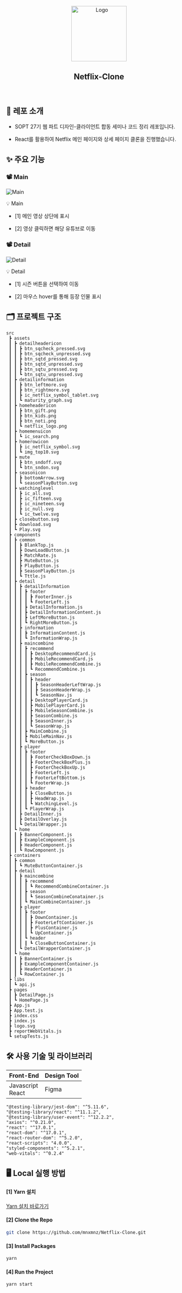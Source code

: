 <p align="center">
    <img src="https://img1.daumcdn.net/thumb/R1280x0/?scode=mtistory2&fname=https%3A%2F%2Fblog.kakaocdn.net%2Fdn%2FETogT%2FbtqW8GKKIFG%2FPaktuUX4yLMoDgTRopmLI0%2Fimg.jpg" alt="Logo" width="150" height="150">
</p>

<h2 align="center">Netflix-Clone</h2>

<br>

## 📑 레포 소개

- SOPT 27기 웹 파트 디자인-클라이언트 합동 세미나 코드 정리 레포입니다.

- React를 활용하여 Netflix 메인 페이지와 상세 페이지 클론을 진행했습니다.

## ✨ 주요 기능

### 📽 Main

![Main](https://img1.daumcdn.net/thumb/R1280x0/?scode=mtistory2&fname=https%3A%2F%2Fblog.kakaocdn.net%2Fdn%2FbivY3V%2FbtqW8FSBwKg%2Fairfi3pBtnuoKJxSOPHkoK%2Fimg.png)

💡 Main

- [1] 메인 영상 상단에 표시

- [2] 영상 클릭하면 해당 유튜브로 이동

### 📽 Detail

![Detail](https://img1.daumcdn.net/thumb/R1280x0/?scode=mtistory2&fname=https%3A%2F%2Fblog.kakaocdn.net%2Fdn%2FowzjP%2FbtqW8HiAe0x%2FE3bmMmnS7FawqkWpqEgs6k%2Fimg.png)

💡 Detail

- [1] 시즌 버튼을 선택하여 이동

- [2] 마우스 hover를 통해 등장 인물 표시

## 🗂 프로젝트 구조

```
src
 ┣ assets
 ┃ ┣ detailheadericon
 ┃ ┃ ┣ btn_sqcheck_pressed.svg
 ┃ ┃ ┣ btn_sqcheck_unpressed.svg
 ┃ ┃ ┣ btn_sqtd_pressed.svg
 ┃ ┃ ┣ btn_sqtd_unpressed.svg
 ┃ ┃ ┣ btn_sqtu_pressed.svg
 ┃ ┃ ┗ btn_sqtu_unpressed.svg
 ┃ ┣ detailinformation
 ┃ ┃ ┣ btn_leftmore.svg
 ┃ ┃ ┣ btn_rightmore.svg
 ┃ ┃ ┣ ic_netflix_symbol_tablet.svg
 ┃ ┃ ┗ maturity_graph.svg
 ┃ ┣ homeheadericon
 ┃ ┃ ┣ btn_gift.png
 ┃ ┃ ┣ btn_kids.png
 ┃ ┃ ┣ btn_noti.png
 ┃ ┃ ┗ netflix_logo.png
 ┃ ┣ homemenuicon
 ┃ ┃ ┗ ic_search.png
 ┃ ┣ homerowicon
 ┃ ┃ ┣ ic_netflix_symbol.svg
 ┃ ┃ ┗ img_top10.svg
 ┃ ┣ mute
 ┃ ┃ ┣ btn_sndoff.svg
 ┃ ┃ ┗ btn_sndon.svg
 ┃ ┣ seasonicon
 ┃ ┃ ┣ bottomArrow.svg
 ┃ ┃ ┗ seasonPlayButton.svg
 ┃ ┣ watchinglevel
 ┃ ┃ ┣ ic_all.svg
 ┃ ┃ ┣ ic_fifteen.svg
 ┃ ┃ ┣ ic_nineteen.svg
 ┃ ┃ ┣ ic_null.svg
 ┃ ┃ ┗ ic_twelve.svg
 ┃ ┣ closebutton.svg
 ┃ ┣ download.svg
 ┃ ┗ Play.svg
 ┣ components
 ┃ ┣ common
 ┃ ┃ ┣ BlankTop.js
 ┃ ┃ ┣ DownLoadButton.js
 ┃ ┃ ┣ MatchRate.js
 ┃ ┃ ┣ MuteButton.js
 ┃ ┃ ┣ PlayButton.js
 ┃ ┃ ┣ SeasonPlayButton.js
 ┃ ┃ ┗ Tttle.js
 ┃ ┣ detail
 ┃ ┃ ┣ detailInformation
 ┃ ┃ ┃ ┣ footer
 ┃ ┃ ┃ ┃ ┣ FooterInner.js
 ┃ ┃ ┃ ┃ ┗ FooterLeft.js
 ┃ ┃ ┃ ┣ DetailInformation.js
 ┃ ┃ ┃ ┣ DetailInformationContent.js
 ┃ ┃ ┃ ┣ LeftMoreButton.js
 ┃ ┃ ┃ ┗ RightMoreButton.js
 ┃ ┃ ┣ information
 ┃ ┃ ┃ ┣ InformationContent.js
 ┃ ┃ ┃ ┗ InformationWrap.js
 ┃ ┃ ┣ maincombine
 ┃ ┃ ┃ ┣ recommend
 ┃ ┃ ┃ ┃ ┣ DesktopRecommendCard.js
 ┃ ┃ ┃ ┃ ┣ MobileRecommendCard.js
 ┃ ┃ ┃ ┃ ┣ MobileRecommendCombine.js
 ┃ ┃ ┃ ┃ ┗ RecommendCombine.js
 ┃ ┃ ┃ ┣ season
 ┃ ┃ ┃ ┃ ┣ header
 ┃ ┃ ┃ ┃ ┃ ┣ SeasonHeaderLeftWrap.js
 ┃ ┃ ┃ ┃ ┃ ┣ SeasonHeaderWrap.js
 ┃ ┃ ┃ ┃ ┃ ┗ SeasonNav.js
 ┃ ┃ ┃ ┃ ┣ DesktopPlayerCard.js
 ┃ ┃ ┃ ┃ ┣ MobilePlayerCard.js
 ┃ ┃ ┃ ┃ ┣ MobileSeasonCombine.js
 ┃ ┃ ┃ ┃ ┣ SeasonCombine.js
 ┃ ┃ ┃ ┃ ┣ SeasonInner.js
 ┃ ┃ ┃ ┃ ┗ SeasonWrap.js
 ┃ ┃ ┃ ┣ MainCombine.js
 ┃ ┃ ┃ ┣ MobileMainNav.js
 ┃ ┃ ┃ ┗ MoreButton.js
 ┃ ┃ ┣ player
 ┃ ┃ ┃ ┣ footer
 ┃ ┃ ┃ ┃ ┣ FooterCheckBoxDown.js
 ┃ ┃ ┃ ┃ ┣ FooterCheckBoxPlus.js
 ┃ ┃ ┃ ┃ ┣ FooterCheckBoxUp.js
 ┃ ┃ ┃ ┃ ┣ FooterLeft.js
 ┃ ┃ ┃ ┃ ┣ FooterLeftBottom.js
 ┃ ┃ ┃ ┃ ┗ FooterWrap.js
 ┃ ┃ ┃ ┣ header
 ┃ ┃ ┃ ┃ ┣ CloseButton.js
 ┃ ┃ ┃ ┃ ┣ HeadWrap.js
 ┃ ┃ ┃ ┃ ┗ WatchingLevel.js
 ┃ ┃ ┃ ┗ PlayerWrap.js
 ┃ ┃ ┣ DetailInner.js
 ┃ ┃ ┣ DetailOverlay.js
 ┃ ┃ ┗ DetailWrapper.js
 ┃ ┗ home
 ┃ ┃ ┣ BannerComponent.js
 ┃ ┃ ┣ ExampleComponent.js
 ┃ ┃ ┣ HeaderComponent.js
 ┃ ┃ ┗ RowComponent.js
 ┣ containers
 ┃ ┣ common
 ┃ ┃ ┗ MuteButtonContainer.js
 ┃ ┣ detail
 ┃ ┃ ┣ maincombine
 ┃ ┃ ┃ ┣ recommend
 ┃ ┃ ┃ ┃ ┗ RecommendCombineContainer.js
 ┃ ┃ ┃ ┣ season
 ┃ ┃ ┃ ┃ ┗ SeasonCombineConatainer.js
 ┃ ┃ ┃ ┗ MainCombineContainer.js
 ┃ ┃ ┣ player
 ┃ ┃ ┃ ┣ footer
 ┃ ┃ ┃ ┃ ┣ DownContainer.js
 ┃ ┃ ┃ ┃ ┣ FooterLeftContainer.js
 ┃ ┃ ┃ ┃ ┣ PlusContainer.js
 ┃ ┃ ┃ ┃ ┗ UpContainer.js
 ┃ ┃ ┃ ┗ header
 ┃ ┃ ┃ ┃ ┗ CloseButtonContainer.js
 ┃ ┃ ┗ DetailWrapperContainer.js
 ┃ ┗ home
 ┃ ┃ ┣ BannerContainer.js
 ┃ ┃ ┣ ExampleComponentContainer.js
 ┃ ┃ ┣ HeaderContainer.js
 ┃ ┃ ┗ RowContainer.js
 ┣ libs
 ┃ ┗ api.js
 ┣ pages
 ┃ ┣ DetailPage.js
 ┃ ┗ HomePage.js
 ┣ App.js
 ┣ App.test.js
 ┣ index.css
 ┣ index.js
 ┣ logo.svg
 ┣ reportWebVitals.js
 ┗ setupTests.js
```

## 🛠 사용 기술 및 라이브러리

| Front-End           | Design Tool         |
| ------------------- | ------------------- |
| Javascript<br>React | Figma               |

```
"@testing-library/jest-dom": "^5.11.6",
"@testing-library/react": "^11.1.2",
"@testing-library/user-event": "^12.2.2",
"axios": "^0.21.0",
"react": "^17.0.1",
"react-dom": "^17.0.1",
"react-router-dom": "^5.2.0",
"react-scripts": "4.0.0",
"styled-components": "^5.2.1",
"web-vitals": "^0.2.4"
```

## 🖥 Local 실행 방법

#### [1] Yarn 설치

[Yarn 설치 바로가기](https://classic.yarnpkg.com/en/docs/install#windows-stable)

#### [2] Clone the Repo

```sh
git clone https://github.com/mnxmnz/Netflix-Clone.git
```

#### [3] Install Packages

```sh
yarn
```

#### [4] Run the Project

```sh
yarn start
```
